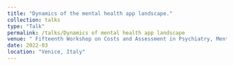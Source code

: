 ```yaml
---
title: "Dynamics of the mental health app landscape."
collection: talks
type: "Talk"
permalink: /talks/Dynamics of mental health app landscape
venue: " Fifteenth Workshop on Costs and Assessment in Psychiatry, Mental Health Services, Economics, Policy Research"
date: 2022-03
location: "Venice, Italy"
---
```

